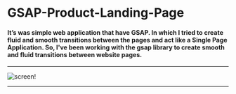# GSAP-Product-Landing-Page

#### It’s was simple web application that have GSAP. In which I tried to create fluid and smooth transitions between the pages and act like a Single Page Application. So, I've been working with the gsap library to create smooth and fluid transitions between website pages.
***
![screen!](https://github.com/NaDiaCodin/LandingPage/blob/main/Screen%20LandingPage.png)
***
